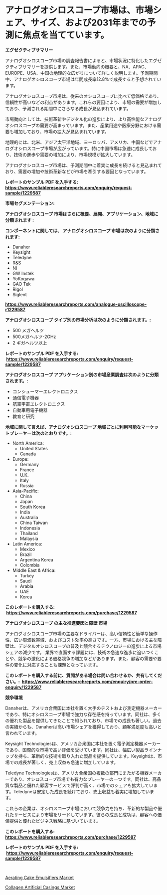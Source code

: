 <p><h1>アナログオシロスコープ市場は、市場シェア、サイズ、および2031年までの予測に焦点を当てています。</h1></p><p><strong>エグゼクティブサマリー</strong></p>
<p><p>アナログオシロスコープ市場の調査報告書によると、市場状況に特化したエグゼクティブサマリーを提供します。また、市場動向の概要と、NA、APAC、EUROPE、USA、中国の地理的な広がりについて詳しく説明します。予測期間中、アナログオシロスコープ市場は年間成長率12.8%で成長すると予想されています。</p><p>アナログオシロスコープ市場は、従来のオシロスコープに比べて低価格であり、信頼性が高いなどの利点があります。これらの要因により、市場の需要が増加しており、予測される期間中にさらなる成長が見込まれています。</p><p>市場動向としては、技術革新やデジタル化の進歩により、より高性能なアナログオシロスコープの需要が高まっています。また、産業用途や医療分野における需要も増加しており、市場の拡大が見込まれています。</p><p>地理的には、北米、アジア太平洋地域、ヨーロッパ、アメリカ、中国などでアナログオシロスコープ市場が広がっています。特に中国市場は急速に成長しており、技術の進歩や需要の増加により、市場規模が拡大しています。</p><p>アナログオシロスコープ市場は、予測期間中に着実に成長を続けると見込まれており、需要の増加や技術革新などが市場を牽引する要因となっています。</p></p>
<p><strong>レポートのサンプル PDF を入手する: <a href="https://www.reliableresearchreports.com/enquiry/request-sample/1229587">https://www.reliableresearchreports.com/enquiry/request-sample/1229587</a></strong></p>
<p><strong>市場セグメンテーション:</strong></p>
<p><strong> アナログオシロスコープ 市場はさらに概要、展開、アプリケーション、地域に分類されます :</strong></p>
<p><strong>コンポーネントに関しては、 アナログオシロスコープ 市場は次のように分類されます: &nbsp;</strong></p>
<p><ul><li>Danaher</li><li>Keysight</li><li>Teledyne</li><li>R&S</li><li>NI</li><li>GW Instek</li><li>YoKogawa</li><li>GAO Tek</li><li>Rigol</li><li>Siglent</li></ul></p>
<p><strong><a href="https://www.reliableresearchreports.com/analogue-oscilloscope-r1229587">https://www.reliableresearchreports.com/analogue-oscilloscope-r1229587</a></strong></p>
<p><strong> アナログオシロスコープ タイプ別の市場分析は次のように分類されます。:</strong></p>
<p><ul><li>500 メガヘルツ</li><li>500メガヘルツ-2GHz</li><li>2 ギガヘルツ以上</li></ul></p>
<p><strong>レポートのサンプル PDF を入手する: &nbsp;<a href="https://www.reliableresearchreports.com/enquiry/request-sample/1229587">https://www.reliableresearchreports.com/enquiry/request-sample/1229587</a></strong></p>
<p><strong> アナログオシロスコープ アプリケーション別の市場産業調査は次のように分類されます。:</strong></p>
<p><ul><li>コンシューマーエレクトロニクス</li><li>通信電子機器</li><li>航空宇宙エレクトロニクス</li><li>自動車用電子機器</li><li>教育と研究</li></ul></p>
<p><strong>地域に関して言えば、アナログオシロスコープ 地域ごとに利用可能なマーケットプレーヤーは次のとおりです。:</strong></p>
<p><ul>
    <li>
        North America:
        <ul>
            <li>United States</li>
            <li>Canada</li>
        </ul>
    </li>
    <li>
        Europe:
        <ul>
            <li>Germany</li>
            <li>France</li>
            <li>U.K.</li>
            <li>Italy</li>
            <li>Russia</li>
        </ul>
    </li>
    <li>
        Asia-Pacific:
        <ul>
            <li>China</li>
            <li>Japan</li>
            <li>South Korea</li>
            <li>India</li>
            <li>Australia</li>
            <li>China Taiwan</li>
            <li>Indonesia</li>
            <li>Thailand</li>
            <li>Malaysia</li>
        </ul>
    </li>
    <li>
        Latin America:
        <ul>
            <li>Mexico</li>
            <li>Brazil</li>
            <li>Argentina Korea</li>
            <li>Colombia</li>
        </ul>
    </li>
    <li>
        Middle East & Africa:
        <ul>
            <li>Turkey</li>
            <li>Saudi</li>
            <li>Arabia</li>
            <li>UAE</li>
            <li>Korea</li>
        </ul>
    </li>
    </ul></p>
<p><strong>このレポートを購入する: &nbsp;<a href="https://www.reliableresearchreports.com/purchase/1229587">https://www.reliableresearchreports.com/purchase/1229587</a></strong></p>
<p><strong>アナログオシロスコープ の主な推進要因と障壁 市場</strong></p>
<p><p>アナログオシロスコープ市場の主要なドライバーは、高い信頼性と簡単な操作性、広い周波数帯域、およびコスト効率の高さです。一方、市場における主な障壁は、デジタルオシロスコープの普及と競合するテクノロジーの進歩による市場シェアの減少です。 業界で直面する課題には、技術の急速な進歩に追いつくことや、競争の激化による価格競争の増加などがあります。また、顧客の需要や要件の変化に対応することも課題となっています。</p></p>
<p><strong>このレポートを購入する前に、質問がある場合は問い合わせるか、共有してください。:&nbsp; <a href="https://www.reliableresearchreports.com/enquiry/pre-order-enquiry/1229587">https://www.reliableresearchreports.com/enquiry/pre-order-enquiry/1229587</a></strong></p>
<p><strong>競争環境</strong></p>
<p><p>Danaherは、アメリカ合衆国に本社を置く大手のテストおよび測定機器メーカーであり、特にオシロスコープ市場で強力な存在感を持っています。同社は、多くの優れた製品を提供してきたことで知られており、市場での成長も著しい。過去の実績からも、Danaherは高い市場シェアを獲得しており、顧客満足度も高いと言われています。</p><p>Keysight Technologiesは、アメリカ合衆国に本社を置く電子測定機器メーカーであり、国際的な市場で高い評価を受けています。同社は、幅広い製品ラインナップを持ち、革新的な技術を取り入れた製品を提供しています。Keysightは、市場での成長が著しく、売上収益も急速に増加しています。</p><p>Teledyne Technologiesは、アメリカ合衆国の複数の部門にまたがる機器メーカーであり、オシロスコープ市場でも有力なプレーヤーの一つです。同社は、高品質な製品と優れた顧客サービスで評判が高く、市場でのシェアも拡大しています。Teledyneは安定した成長を続けており、売上収益も着実に増加しています。</p><p>これらの企業は、オシロスコープ市場において競争力を持ち、革新的な製品や優れたサービスにより市場をリードしています。彼らの成長と成功は、顧客への価値提供と優れたビジネス戦略に基づいています。</p></p>
<p><strong>このレポートを購入する: &nbsp; <a href="https://www.reliableresearchreports.com/purchase/1229587">https://www.reliableresearchreports.com/purchase/1229587</a></strong></p>
<p><strong>レポートのサンプル PDF を入手する: &nbsp;<a href="https://www.reliableresearchreports.com/enquiry/request-sample/1229587">https://www.reliableresearchreports.com/enquiry/request-sample/1229587</a></strong><strong></strong></p>
<p>&nbsp;</p>
<p><p><a href="https://confirmed-shield-e13.notion.site/Decoding-Aerating-Cake-Emulsifiers-Market-Metrics-Market-Share-Trends-and-Growth-Patterns-1e8d54001aac488a97af36a0ab62afae">Aerating Cake Emulsifiers Market</a></p><p><a href="https://funky-papaya-cf4.notion.site/Collagen-Artificial-Casings-Market-Insights-into-Market-CAGR-Market-Trends-and-Growth-Strategies-cdcbc612332243e7a3eef864e23f626d">Collagen Artificial Casings Market</a></p></p>